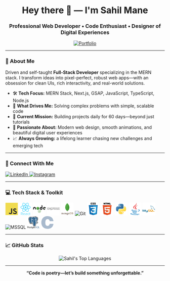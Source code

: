 <h1 align="center">Hey there 👋 — I'm Sahil Mane</h1>
<h3 align="center">Professional Web Developer • Code Enthusiast • Designer of Digital Experiences</h3>

<p align="center">
  <a href="https://sahil-mane-web.netlify.app/">
    <img src="https://img.shields.io/badge/Portfolio-Live%20Now-6f42c1?style=for-the-badge&logo=web" alt="Portfolio">
  </a>
</p>

---

### 🚀 About Me

Driven and self-taught <strong>Full-Stack Developer</strong> specializing in the MERN stack. I transform ideas into pixel-perfect, robust web apps—with an obsession for clean UIs, rich interactivity, and real-world solutions.

- 🛠️ <strong>Tech Focus:</strong> MERN Stack, Next.js, GSAP, JavaScript, TypeScript, Node.js  
- 🧠 <strong>What Drives Me:</strong> Solving complex problems with simple, scalable code  
- 🔭 <strong>Current Mission:</strong> Building projects daily for 60 days—beyond just tutorials  
- 🎨 <strong>Passionate About:</strong> Modern web design, smooth animations, and beautiful digital user experiences  
- 📈 <strong>Always Growing:</strong> a lifelong learner chasing new challenges and emerging tech

---

### 🤝 Connect With Me

<p align="left">
  <a href="https://linkedin.com/in/sahilmane74" target="blank">
    <img src="https://raw.githubusercontent.com/rahuldkjain/github-profile-readme-generator/master/src/images/icons/Social/linked-in-alt.svg" alt="LinkedIn" height="30" width="40"/>
  </a>
  <a href="https://www.instagram.com/sahil_mane_developer/" target="blank">
    <img src="https://raw.githubusercontent.com/rahuldkjain/github-profile-readme-generator/master/src/images/icons/Social/instagram.svg" alt="Instagram" height="30" width="40"/>
  </a>
</p>

---

### 💻 Tech Stack & Toolkit

<p align="left">
  <img src="https://raw.githubusercontent.com/devicons/devicon/master/icons/javascript/javascript-original.svg" alt="JavaScript" width="40" height="40"/>
  <img src="https://raw.githubusercontent.com/devicons/devicon/master/icons/react/react-original-wordmark.svg" alt="React" width="40" height="40"/>
  <img src="https://raw.githubusercontent.com/devicons/devicon/master/icons/nodejs/nodejs-original-wordmark.svg" alt="Node.js" width="40" height="40"/>
  <img src="https://raw.githubusercontent.com/devicons/devicon/master/icons/express/express-original-wordmark.svg" alt="Express" width="40" height="40"/>
  <img src="https://raw.githubusercontent.com/devicons/devicon/master/icons/mongodb/mongodb-original-wordmark.svg" alt="MongoDB" width="40" height="40"/>
  <img src="https://www.vectorlogo.zone/logos/git-scm/git-scm-icon.svg" alt="Git" width="40" height="40"/>
  <img src="https://raw.githubusercontent.com/devicons/devicon/master/icons/css3/css3-original-wordmark.svg" alt="CSS3" width="40" height="40"/>
  <img src="https://raw.githubusercontent.com/devicons/devicon/master/icons/html5/html5-original-wordmark.svg" alt="HTML5" width="40" height="40"/>
  <img src="https://raw.githubusercontent.com/devicons/devicon/master/icons/python/python-original.svg" alt="Python" width="40" height="40"/>
  <img src="https://raw.githubusercontent.com/devicons/devicon/master/icons/java/java-original.svg" alt="Java" width="40" height="40"/>
  <img src="https://raw.githubusercontent.com/devicons/devicon/master/icons/mysql/mysql-original-wordmark.svg" alt="MySQL" width="40" height="40"/>
  <img src="https://www.svgrepo.com/show/303229/microsoft-sql-server-logo.svg" alt="MSSQL" width="40" height="40"/>
  <img src="https://raw.githubusercontent.com/devicons/devicon/master/icons/postgresql/postgresql-original-wordmark.svg" alt="PostgreSQL" width="40" height="40"/>
  <img src="https://raw.githubusercontent.com/devicons/devicon/master/icons/c/c-original.svg" alt="C" width="40" height="40"/>
</p>

---

### 📈 GitHub Stats

<p align="center">
  <img src="https://github-readme-stats.vercel.app/api/top-langs?username=sahilmane69&show_icons=true&locale=en&layout=compact&theme=radical" alt="Sahil's Top Languages">
</p>

---

<p align="center">
  <strong>“Code is poetry—let’s build something unforgettable.”</strong>
</p>
